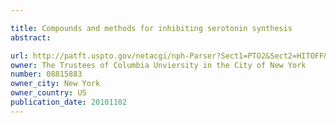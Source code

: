 ```yaml
---

title: Compounds and methods for inhibiting serotonin synthesis
abstract: 

url: http://patft.uspto.gov/netacgi/nph-Parser?Sect1=PTO2&Sect2=HITOFF&p=1&u=%2Fnetahtml%2FPTO%2Fsearch-adv.htm&r=1&f=G&l=50&d=PALL&S1=08815883&OS=08815883&RS=08815883
owner: The Trustees of Columbia Unviersity in the City of New York
number: 08815883
owner_city: New York
owner_country: US
publication_date: 20101102
---
```

